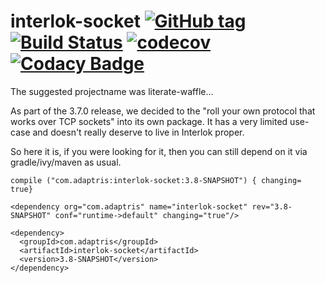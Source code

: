 # interlok-socket [![GitHub tag](https://img.shields.io/github/tag/adaptris/interlok-socket.svg)](https://github.com/adaptris/interlok-socket/tags) [![Build Status](https://travis-ci.org/adaptris/interlok-socket.svg?branch=develop)](https://travis-ci.org/adaptris/interlok-socket) [![codecov](https://codecov.io/gh/adaptris/interlok-socket/branch/develop/graph/badge.svg)](https://codecov.io/gh/adaptris/interlok-socket) [![Codacy Badge](https://api.codacy.com/project/badge/Grade/0488ef500fc240a3bd5a8842948fb993)](https://www.codacy.com/app/adaptris/interlok-socket?utm_source=github.com&amp;utm_medium=referral&amp;utm_content=adaptris/interlok-socket&amp;utm_campaign=Badge_Grade)
The suggested projectname was literate-waffle...

As part of the 3.7.0 release, we decided to the "roll your own protocol that works over TCP sockets" into its own package. It has a very limited use-case and doesn't really deserve to live in Interlok proper.

So here it is, if you were looking for it, then you can still depend on it via gradle/ivy/maven as usual.

```
compile ("com.adaptris:interlok-socket:3.8-SNAPSHOT") { changing= true}
```

```
<dependency org="com.adaptris" name="interlok-socket" rev="3.8-SNAPSHOT" conf="runtime->default" changing="true"/>
```

```
<dependency>
  <groupId>com.adaptris</groupId>
  <artifactId>interlok-socket</artifactId>
  <version>3.8-SNAPSHOT</version>
</dependency>
```
